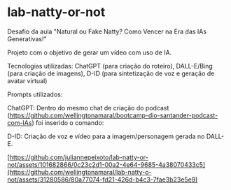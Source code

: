# lab-natty-or-not
Desafio da aula "Natural ou Fake Natty? Como Vencer na Era das IAs Generativas!"

Projeto com o objetivo de gerar um vídeo com uso de IA.

Tecnologias utilizadas: ChatGPT (para criação do roteiro), DALL-E/Bing (para criação de imagens), D-ID (para sintetização de voz e geração de avatar virtual)

Prompts utilizados:

ChatGPT: Dentro do mesmo chat de criação do podcast (https://github.com/wellingtonamaral/bootcamp-dio-santander-podcast-com-IAs) foi inserido o comando:


D-ID: Criação de voz e vídeo para a imagem/personagem gerada no DALL-E.

[https://github.com/juliannepeixoto/lab-natty-or-not/assets/101682866/0c23c2d1-00a2-4e64-9685-4a38070433c5](https://github.com/wellingtonamaral/lab-natty-o-not/assets/31280586/80a77074-fd21-426d-b4c3-7fae3b23e5e9)



